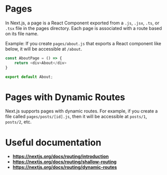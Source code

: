 # Pages

In Next.js, a page is a React Component exported from a `.js`, `.jsx`, `.ts`, or `.tsx` file in the pages directory. Each page is associated with a route based on its file name.

Example: If you create `pages/about.js` that exports a React component like below, it will be accessible at `/about`.

```js
const AboutPage = () => {
    return <div>About</div>
}

export default About;
```

# Pages with Dynamic Routes

Next.js supports pages with dynamic routes. For example, if you create a file called `pages/posts/[id].js`, then it will be accessible at `posts/1`, `posts/2`, etc.

# Useful documentation

- **https://nextjs.org/docs/routing/introduction**
- **https://nextjs.org/docs/routing/shallow-routing**
- **https://nextjs.org/docs/routing/dynamic-routes**